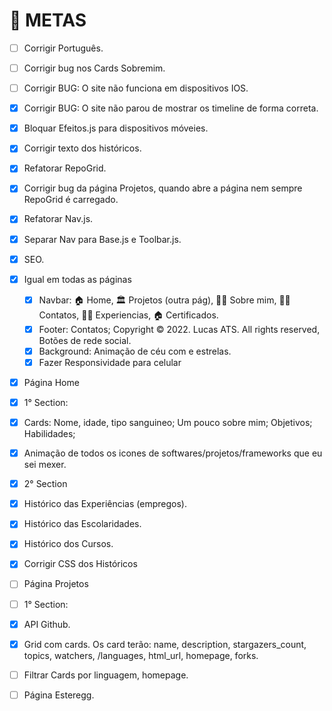 # 🎯 METAS

- [ ] Corrigir Português.
- [ ] Corrigir bug nos Cards Sobremim.
- [ ] Corrigir BUG: O site não funciona em dispositivos IOS.
- [X] Corrigir BUG: O site não parou de mostrar os timeline de forma correta.
- [X] Bloquar Efeitos.js para dispositivos móveies.
- [X] Corrigir texto dos históricos.
- [X] Refatorar RepoGrid.
- [X] Corrigir bug da página Projetos, quando abre a página nem sempre RepoGrid é carregado.
- [X] Refatorar Nav.js.
 - [X] Separar Nav para Base.js e Toolbar.js.

- [X] SEO.

- [X] Igual em todas as páginas
  - [X] Navbar: 🏠 Home, 🏛️ Projetos (outra pág), 💁🏻 Sobre mim, 👨‍🎓 Contatos, 👩‍💻 Experiencias, 🏠 Certificados.
  - [X] Footer: Contatos; Copyright © 2022. Lucas ATS. All rights reserved, Botões de rede social.
  - [X] Background: Animação de céu com e estrelas.
  - [X] Fazer Responsividade para celular

- [X] Página Home
 - [X] 1° Section:
  - [X] Cards: Nome, idade, tipo sanguineo; Um pouco sobre mim; Objetivos; Habilidades;
  - [X] Animação de todos os icones de softwares/projetos/frameworks que eu sei mexer.

 - [X] 2° Section
  - [X] Histórico das Experiências (empregos).
  - [X] Histórico das Escolaridades.
  - [X] Histórico dos Cursos.
  - [X] Corrigir CSS dos Históricos

- [ ] Página Projetos
 - [ ] 1° Section:
  - [X] API Github.
  - [X] Grid com cards. Os card terão: name, description, stargazers_count, topics, watchers, /languages, html_url, homepage, forks.
  - [ ] Filtrar Cards por linguagem, homepage.

- [ ] Página Esteregg.
